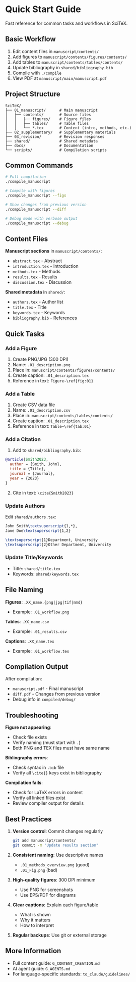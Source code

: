 # Quick Start Guide

Fast reference for common tasks and workflows in SciTeX.

## Basic Workflow

1. Edit content files in `manuscript/contents/`
2. Add figures to `manuscript/contents/figures/contents/`
3. Add tables to `manuscript/contents/tables/contents/`
4. Update bibliography in `shared/bibliography.bib`
5. Compile with `./compile`
6. View PDF at `manuscript/main/manuscript.pdf`

## Project Structure

```
SciTeX/
├── 01_manuscript/      # Main manuscript
│   ├── contents/       # Source files
│   │   ├── figures/    # Figure files
│   │   ├── tables/     # Table files
│   │   └── *.tex       # Content (intro, methods, etc.)
├── 02_supplementary/   # Supplementary materials
├── 03_revision/        # Revision responses
├── shared/             # Shared metadata
├── docs/               # Documentation
└── scripts/            # Compilation scripts
```

## Common Commands

```bash
# Full compilation
./compile_manuscript

# Compile with figures
./compile_manuscript --figs

# Show changes from previous version
./compile_manuscript --diff

# Debug mode with verbose output
./compile_manuscript --debug
```

## Content Files

**Manuscript sections** in `manuscript/contents/`:
- `abstract.tex` - Abstract
- `introduction.tex` - Introduction
- `methods.tex` - Methods
- `results.tex` - Results
- `discussion.tex` - Discussion

**Shared metadata** in `shared/`:
- `authors.tex` - Author list
- `title.tex` - Title
- `keywords.tex` - Keywords
- `bibliography.bib` - References

## Quick Tasks

### Add a Figure

1. Create PNG/JPG (300 DPI)
2. Name: `.01_description.png`
3. Place in: `manuscript/contents/figures/contents/`
4. Create caption: `.01_description.tex`
5. Reference in text: `Figure~\ref{fig:01}`

### Add a Table

1. Create CSV data file
2. Name: `.01_description.csv`
3. Place in: `manuscript/contents/tables/contents/`
4. Create caption: `.01_description.tex`
5. Reference in text: `Table~\ref{tab:01}`

### Add a Citation

1. Add to `shared/bibliography.bib`:
```bibtex
@article{Smith2023,
  author = {Smith, John},
  title = {Title},
  journal = {Journal},
  year = {2023}
}
```

2. Cite in text: `\cite{Smith2023}`

### Update Authors

Edit `shared/authors.tex`:
```latex
John Smith\textsuperscript{1,*},
Jane Doe\textsuperscript{1,2}

\textsuperscript{1}Department, University
\textsuperscript{2}Other Department, University
```

### Update Title/Keywords

- Title: `shared/title.tex`
- Keywords: `shared/keywords.tex`

## File Naming

**Figures**: `.XX_name.{png|jpg|tif|mmd}`
- Example: `.01_workflow.png`

**Tables**: `.XX_name.csv`
- Example: `.01_results.csv`

**Captions**: `.XX_name.tex`
- Example: `.01_workflow.tex`

## Compilation Output

After compilation:
- `manuscript.pdf` - Final manuscript
- `diff.pdf` - Changes from previous version
- Debug info in `compiled/debug/`

## Troubleshooting

**Figure not appearing**:
- Check file exists
- Verify naming (must start with `.`)
- Both PNG and TEX files must have same name

**Bibliography errors**:
- Check syntax in `.bib` file
- Verify all `\cite{}` keys exist in bibliography

**Compilation fails**:
- Check for LaTeX errors in content
- Verify all linked files exist
- Review compiler output for details

## Best Practices

1. **Version control**: Commit changes regularly
   ```bash
   git add manuscript/contents/
   git commit -m "Update results section"
   ```

2. **Consistent naming**: Use descriptive names
   - `.01_methods_overview.png` (good)
   - `.01_Fig.png` (bad)

3. **High-quality figures**: 300 DPI minimum
   - Use PNG for screenshots
   - Use EPS/PDF for diagrams

4. **Clear captions**: Explain each figure/table
   - What is shown
   - Why it matters
   - How to interpret

5. **Regular backups**: Use git or external storage

## More Information

- Full content guide: `G_CONTENT_CREATION.md`
- AI agent guide: `G_AGENTS.md`
- For language-specific standards: `to_claude/guidelines/`
